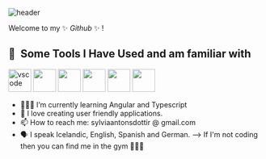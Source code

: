 
![header](https://capsule-render.vercel.app/api?type=wave&color=gradient&height=300&section=header&text=Hello%20there👋&fontSize=50)

Welcome to my ✨ _Github_ ✨ !

<h2> 🚀 &nbsp;Some Tools I Have Used and am familiar with</h2>
<p align="left">
<img src="https://cdn.jsdelivr.net/gh/devicons/devicon/icons/vscode/vscode-original.svg" alt="vscode" width="45" height="45"/>
<img src="https://cdn.jsdelivr.net/gh/devicons/devicon/icons/html5/html5-original.svg" width="45" height="45"/>
<img src="https://cdn.jsdelivr.net/gh/devicons/devicon/icons/css3/css3-original.svg" width="45" height="45"/>
<img src="https://cdn.jsdelivr.net/gh/devicons/devicon/icons/react/react-original.svg" width="45" height="45"/>
<img src="https://cdn.jsdelivr.net/gh/devicons/devicon/icons/angularjs/angularjs-original.svg" width="45" height="45" />
<img src="https://cdn.jsdelivr.net/gh/devicons/devicon/icons/mongodb/mongodb-original.svg" width="45" height="45"/>

</p>


- 👩🏻‍💻 I’m currently learning Angular and Typescript
- 💬 I love creating user friendly applications.
- 📫 How to reach me: sylviaantonsdottir @ gmail.com
- 🗣️ I speak Icelandic, English, Spanish and German.
-->  If I'm not coding then you can find me in the gym 🏋🏽‍♀️

